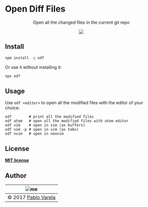 # Open Diff Files

<p align="center">
  Open all the changed files in the current git repo
</p>
<p align="center">
  <a href="https://www.npmjs.com/package/odf"><img src="https://img.shields.io/npm/dt/odf.svg" /></a>
</p>

## Install

```bash
npm install -g odf
```

Or use it without installing it:

```bash
npx odf
```

## Usage

Use `odf <editor>` to open all the modified files with the editor of your choice:

```shell
odf        # print all the modified files
odf atom   # open all the modified files with atom editor
odf vim    # open in vim (as buffers)
odf vim -p # open in vim (as tabs)
odf nvim   # open in neovim
```
## License

[__MIT license__](license)

## Author


| ![me](https://www.gravatar.com/avatar/fa50aeff0ddd6e63273a068b04353d9d?s=100) |
| ----------------------------------------------------------------------------- |
| © 2017 [Pablo Varela](http://pablo.life)                                      |
